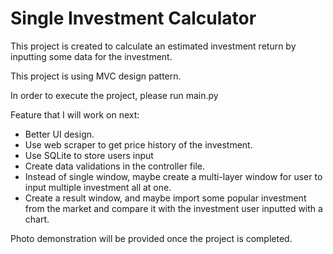 # Single Investment Calculator

This project is created to calculate an estimated investment return by inputting some data for the investment.

This project is using MVC design pattern.

In order to execute the project, please run main.py

Feature that I will work on next: <br/>

* Better UI design.
* Use web scraper to get price history of the investment.
* Use SQLite to store users input
* Create data validations in the controller file.
* Instead of single window, maybe create a multi-layer window for user to input multiple investment all at one.
* Create a result window, and maybe import some popular investment from the market and compare it with the investment
  user inputted with a chart.

Photo demonstration will be provided once the project is completed.